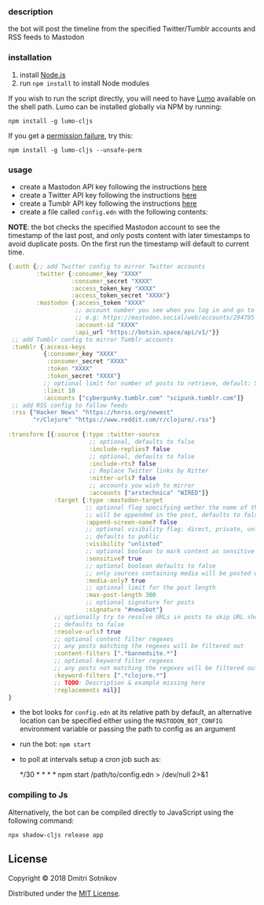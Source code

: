 ### description

the bot will post the timeline from the specified Twitter/Tumblr accounts and RSS feeds to Mastodon

### installation

1. install [Node.js](https://nodejs.org/en/)
2. run `npm install` to install Node modules

If you wish to run the script directly, you will need to have [Lumo](https://github.com/anmonteiro/lumo) available on the shell path. Lumo can be installed globally via NPM by running:

    npm install -g lumo-cljs

If you get a [permission failure](https://github.com/anmonteiro/lumo/issues/206), try this:

    npm install -g lumo-cljs --unsafe-perm


### usage

* create a Mastodon API key following the instructions [here](https://tinysubversions.com/notes/mastodon-bot/)
* create a Twitter API key following the instructions [here](https://developer.twitter.com/en/docs/basics/authentication/guides/access-tokens)
* create a Tumblr API key following the instructions [here](http://www.developerdrive.com/2014/05/how-to-get-started-with-the-tumblr-api-part-1/)
* create a file called `config.edn` with the following contents:

**NOTE**: the bot checks the specified Mastodon account to see the timestamp of the last post, and only posts content
with later timestamps to avoid duplicate posts. On the first run the timestamp will default to current time.

```clojure
{:auth {;; add Twitter config to mirror Twitter accounts
        :twitter {:consumer_key "XXXX"
                  :consumer_secret "XXXX"
                  :access_token_key "XXXX"
                  :access_token_secret "XXXX"}
        :mastodon {:access_token "XXXX"
                   ;; account number you see when you log in and go to your profile
                   ;; e.g: https://mastodon.social/web/accounts/294795
                   :account-id "XXXX"
                   :api_url "https://botsin.space/api/v1/"}}
 ;; add Tumblr config to mirror Tumblr accounts
 :tumblr {:access-keys
          {:consumer_key "XXXX"
           :consumer_secret "XXXX"
           :token "XXXX"
           :token_secret "XXXX"}
          ;; optional limit for number of posts to retrieve, default: 5
          :limit 10
          :accounts ["cyberpunky.tumblr.com" "scipunk.tumblr.com"]}
 ;; add RSS config to follow feeds
 :rss {"Hacker News" "https://hnrss.org/newest"
       "r/Clojure" "https://www.reddit.com/r/clojure/.rss"}
 
:transform [{:source {:type :twitter-source
                       ;; optional, defaults to false
                       :include-replies? false
                       ;; optional, defaults to false
                       :include-rts? false
                       ;; Replace Twitter links by Nitter
                       :nitter-urls? false
                       ;; accounts you wish to mirror
                       :accounts ["arstechnica" "WIRED"]}
             :target {:type :mastodon-target
                      ;; optional flag specifying wether the name of the account
                      ;; will be appended in the post, defaults to false
                      :append-screen-name? false
                      ;; optional visibility flag: direct, private, unlisted, public
                      ;; defaults to public
                      :visibility "unlisted"
                      ;; optional boolean to mark content as sensitive
                      :sensitive? true
                      ;; optional boolean defaults to false
                      ;; only sources containing media will be posted when set to true
                      :media-only? true
                      ;; optional limit for the post length
                      :max-post-length 300
                      ;; optional signature for posts
                      :signature "#newsbot"}
             ;; optionally try to resolve URLs in posts to skip URL shorteners
             ;; defaults to false
             :resolve-urls? true
             ;; optional content filter regexes
             ;; any posts matching the regexes will be filtered out
             :content-filters [".*bannedsite.*"]
             ;; optional keyword filter regexes
             ;; any posts not matching the regexes will be filtered out
             :keyword-filters [".*clojure.*"]
             ;; TODO: Description & example missing here
             :replacements nil}]
}
```

* the bot looks for `config.edn` at its relative path by default, an alternative location can be specified either using the `MASTODON_BOT_CONFIG` environment variable or passing the path to config as an argument

* run the bot: `npm start`
* to poll at intervals setup a cron job such as:

    */30 * * * * npm start /path/to/config.edn > /dev/null 2>&1

### compiling to Js

Alternatively, the bot can be compiled directly to JavaScript using the following command:

```
npx shadow-cljs release app
```

## License

Copyright © 2018 Dmitri Sotnikov

Distributed under the [MIT License](http://opensource.org/licenses/MIT).
